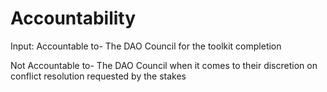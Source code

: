 # Accountability

Input: Accountable to-
The DAO Council for the toolkit completion

Not Accountable to-
The DAO Council when it comes to their discretion on conflict resolution requested by the stakes